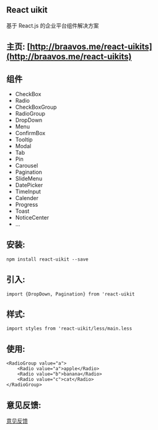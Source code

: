 ## React uikit

基于 React.js 的企业平台组件解决方案

## 主页: [http://braavos.me/react-uikits](http://braavos.me/react-uikits)

## 组件
 
* CheckBox
* Radio
* CheckBoxGroup
* RadioGroup
* DropDown
* Menu
* ConfirmBox
* Tooltip
* Modal
* Tab
* Pin
* Carousel
* Pagination
* SlideMenu
* DatePicker  
* TimeInput  
* Calender
* Progress
* Toast
* NoticeCenter  
* ...

## 安装: 

```
npm install react-uikit --save
```

## 引入:

```
import {DropDown, Pagination} from 'react-uikit
```

## 样式:

```
import styles from 'react-uikit/less/main.less
```

## 使用:

```
<RadioGroup value="a">
    <Radio value="a">apple</Radio>
    <Radio value="b">banana</Radio>
    <Radio value="c">cat</Radio>
</RadioGroup>
```

## 意见反馈:

[意见反馈](https://github.com/jerryshew/react-uikits/issues)
